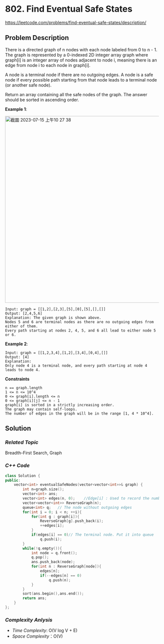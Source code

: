 # 802. Find Eventual Safe States
https://leetcode.com/problems/find-eventual-safe-states/description/

## Problem Description

There is a directed graph of n nodes with each node labeled from 0 to n - 1. The graph is represented by a 0-indexed 2D integer array graph where graph[i] is an integer array of nodes adjacent to node i, meaning there is an edge from node i to each node in graph[i].

A node is a terminal node if there are no outgoing edges. A node is a safe node if every possible path starting from that node leads to a terminal node (or another safe node).

Return an array containing all the safe nodes of the graph. The answer should be sorted in ascending order.


**Example 1**:

<img width="612" alt="截圖 2023-07-15 上午10 27 38" src="https://github.com/Eddiecc06/LeetCode/assets/18256877/1c466a05-cb1e-4600-a940-8cb476110f58">

```
Input: graph = [[1,2],[2,3],[5],[0],[5],[],[]]
Output: [2,4,5,6]
Explanation: The given graph is shown above.
Nodes 5 and 6 are terminal nodes as there are no outgoing edges from either of them.
Every path starting at nodes 2, 4, 5, and 6 all lead to either node 5 or 6.
```
**Example 2**:
```
Input: graph = [[1,2,3,4],[1,2],[3,4],[0,4],[]]
Output: [4]
Explanation:
Only node 4 is a terminal node, and every path starting at node 4 leads to node 4.
```

**Constraints**
```
n == graph.length
1 <= n <= 10^4
0 <= graph[i].length <= n
0 <= graph[i][j] <= n - 1
graph[i] is sorted in a strictly increasing order.
The graph may contain self-loops.
The number of edges in the graph will be in the range [1, 4 * 10^4].
```

## Solution

### _Related Topic_
  Breadth-First Search, Graph

### _C++ Code_
```cpp
class Solution {
public:
    vector<int> eventualSafeNodes(vector<vector<int>>& graph) {
        int n=graph.size();
        vector<int> ans;
        vector<int> edges(n, 0);    //Edge[i] : Used to record the number of outgoing edges from nodes[i]
        vector<vector<int>> ReverseGraph(n);
        queue<int> q;   // The node without outgoing edges
        for(int i = 0; i < n; ++i){
            for(int g : graph[i]){
                ReverseGraph[g].push_back(i);
                ++edges[i];
            }
            if(edges[i] == 0)// The terminal node. Put it into queue
                q.push(i);
        }
        while(!q.empty()){
            int node = q.front();
            q.pop();
            ans.push_back(node);
            for(int n : ReverseGraph[node]){
                edges[n];
                if(--edges[n] == 0)
                    q.push(n);
            }
        }
        sort(ans.begin(),ans.end());
        return ans;
    }
};
```

### _Complexity Anlysis_
- _Time Complexity_: O(V log V + E)
- _Space Complexity_：O(V)

